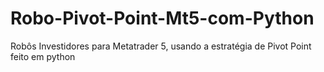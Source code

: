 # Robo-Pivot-Point-Mt5-com-Python
Robôs Investidores para Metatrader 5, usando a estratégia de Pivot Point feito em python
